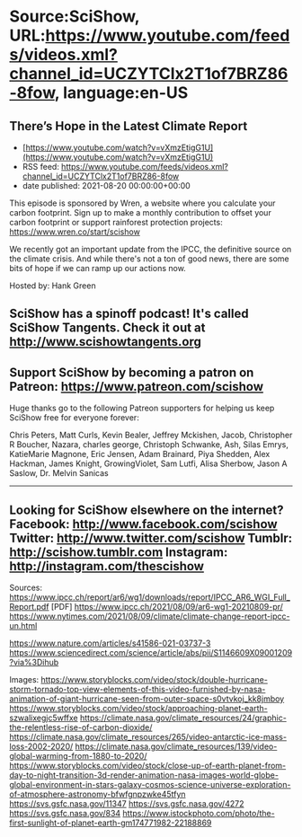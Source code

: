# Source:SciShow, URL:https://www.youtube.com/feeds/videos.xml?channel_id=UCZYTClx2T1of7BRZ86-8fow, language:en-US

## There’s Hope in the Latest Climate Report
 - [https://www.youtube.com/watch?v=vXmzEtigG1U](https://www.youtube.com/watch?v=vXmzEtigG1U)
 - RSS feed: https://www.youtube.com/feeds/videos.xml?channel_id=UCZYTClx2T1of7BRZ86-8fow
 - date published: 2021-08-20 00:00:00+00:00

This episode is sponsored by Wren, a website where you calculate your carbon footprint. Sign up to make a monthly contribution to offset your carbon footprint or support rainforest protection projects: https://www.wren.co/start/scishow

We recently got an important update from the IPCC, the definitive source on the climate crisis. And while there's not a ton of good news, there are some bits of hope if we can ramp up our actions now.

Hosted by: Hank Green

SciShow has a spinoff podcast! It's called SciShow Tangents. Check it out at http://www.scishowtangents.org
----------
Support SciShow by becoming a patron on Patreon: https://www.patreon.com/scishow
----------
Huge thanks go to the following Patreon supporters for helping us keep SciShow free for everyone forever:

Chris Peters, Matt Curls, Kevin Bealer, Jeffrey Mckishen, Jacob, Christopher R Boucher, Nazara, charles george, Christoph Schwanke, Ash, Silas Emrys, KatieMarie Magnone, Eric Jensen, Adam Brainard, Piya Shedden, Alex Hackman, James Knight, GrowingViolet, Sam Lutfi, Alisa Sherbow, Jason A Saslow, Dr. Melvin Sanicas

----------
Looking for SciShow elsewhere on the internet?
Facebook: http://www.facebook.com/scishow
Twitter: http://www.twitter.com/scishow
Tumblr: http://scishow.tumblr.com
Instagram: http://instagram.com/thescishow
----------
Sources:
https://www.ipcc.ch/report/ar6/wg1/downloads/report/IPCC_AR6_WGI_Full_Report.pdf [PDF]
https://www.ipcc.ch/2021/08/09/ar6-wg1-20210809-pr/
https://www.nytimes.com/2021/08/09/climate/climate-change-report-ipcc-un.html

https://www.nature.com/articles/s41586-021-03737-3
https://www.sciencedirect.com/science/article/abs/pii/S1146609X09001209?via%3Dihub

Images:
https://www.storyblocks.com/video/stock/double-hurricane-storm-tornado-top-view-elements-of-this-video-furnished-by-nasa-animation-of-giant-hurricane-seen-from-outer-space-s0vtvkoj_kk8jmboy
https://www.storyblocks.com/video/stock/approaching-planet-earth-szwalixegjc5wffxe
https://climate.nasa.gov/climate_resources/24/graphic-the-relentless-rise-of-carbon-dioxide/
https://climate.nasa.gov/climate_resources/265/video-antarctic-ice-mass-loss-2002-2020/
https://climate.nasa.gov/climate_resources/139/video-global-warming-from-1880-to-2020/
https://www.storyblocks.com/video/stock/close-up-of-earth-planet-from-day-to-night-transition-3d-render-animation-nasa-images-world-globe-global-environment-in-stars-galaxy-cosmos-science-universe-exploration-of-atmosphere-astronomy-bfwfgnpzwke45tfyn
https://svs.gsfc.nasa.gov/11347
https://svs.gsfc.nasa.gov/4272
https://svs.gsfc.nasa.gov/834
https://www.istockphoto.com/photo/the-first-sunlight-of-planet-earth-gm174771982-22188869

